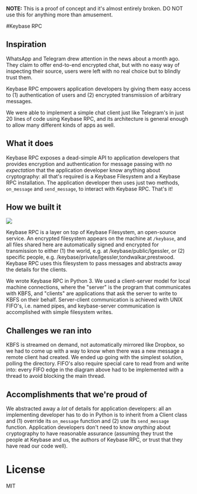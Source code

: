 **NOTE:** This is a proof of concept and it's almost entirely broken. DO NOT use this for anything more than amusement.

#Keybase RPC

## Inspiration

WhatsApp and Telegram drew attention in the news about a month ago. They claim to offer end-to-end encrypted chat, but with no easy way of inspecting their source, users were left with no real choice but to blindly trust them.

Keybase RPC empowers application developers by giving them easy access to (1) authentication of users and (2) encrypted transmission of arbitrary messages. 

We were able to implement a simple chat client just like Telegram's in just 20 lines of code using Keybase RPC, and its architecture is general enough to allow many different kinds of apps as well.

## What it does

Keybase RPC exposes a dead-simple API to application developers that provides encryption and authentication for message passing with *no expectation* that the application developer know anything about cryptography: all that's required is a Keybase Filesystem and a Keybase RPC installation. The application developer then uses just two methods, `on_message` and `send_message`, to interact with Keybase RPC. That's it!

## How we built it

![](http://i.imgur.com/9gX1zE8.png)

Keybase RPC is a layer on top of Keybase Filesystem, an open-source service. An encrypted filesystem appears on the machine at `/keybase`, and all files shared here are automatically signed and encrypted for transmission to either (1) the world, e.g. at /keybase/public/lgessler, or (2) specific people, e.g. /keybase/private/lgessler,tondwalkar,prestwood. Keybase RPC uses this filesystem to pass messages and abstracts away the details for the clients.

We wrote Keybase RPC in Python 3. We used a client-server model for local machine connections, where the "server" is the program that communicates with KBFS, and "clients" are applications that ask the server to write to KBFS on their behalf. Server-client communication is achieved with UNIX FIFO's, i.e. named pipes, and keybase-server communication is accomplished with simple filesystem writes.

## Challenges we ran into

KBFS is streamed on demand, not automatically mirrored like Dropbox, so we had to come up with a way to know when there was a new message a remote client had created. We ended up going with the simplest solution, polling the directory. FIFO's also require special care to read from and write into: every FIFO edge in the diagram above had to be implemented with a thread to avoid blocking the main thread.

## Accomplishments that we're proud of

We abstracted away a *lot* of details for application developers: all an implementing developer has to do in Python is to inherit from a Client class and (1) override its `on_message` function and (2) use its `send_message` function. Application developers don't need to know *anything* about cryptography to have reasonable assurance (assuming they trust the people at Keybase and us, the authors of Keybase RPC, or trust that they have read our code well).

# License

MIT
